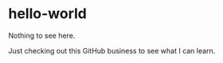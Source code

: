 # hello-world
Nothing to see here.

Just checking out this GitHub business to see what I can learn.
